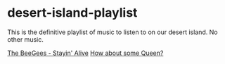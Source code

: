 # desert-island-playlist
This is the definitive playlist of music to listen to on our desert island. No other music.

[The BeeGees - Stayin' Alive](https://www.youtube.com/watch?v=I_izvAbhExY)
[How about some Queen?](https://www.youtube.com/watch?v=a01QQZyl-_I)

